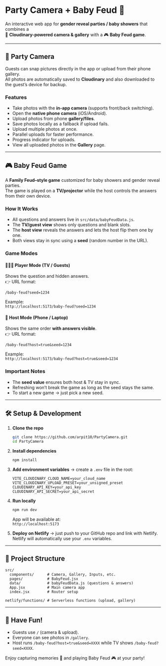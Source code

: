 # Party Camera + Baby Feud 🎉

An interactive web app for **gender reveal parties / baby showers** that combines a  
📸 **Cloudinary-powered camera & gallery** with a 🎮 **Baby Feud game**.

---

## 📸 Party Camera

Guests can snap pictures directly in the app or upload from their phone gallery.  
All photos are automatically saved to **Cloudinary** and also downloaded to the guest’s device for backup.

### Features
- Take photos with the **in-app camera** (supports front/back switching).
- Open the **native phone camera** (iOS/Android).
- Upload photos from phone **gallery/files**.
- Save photos locally as a fallback if upload fails.
- Upload multiple photos at once.
- Parallel uploads for faster performance.
- Progress indicator for uploads.
- View all uploaded photos in the **Gallery** page.

---

## 🎮 Baby Feud Game

A **Family Feud–style game** customized for baby showers and gender reveal parties.  
The game is played on a **TV/projector** while the host controls the answers from their own device.

### How It Works
- All questions and answers live in `src/data/babyFeudData.js`.
- The **TV/guest view** shows only questions and blank slots.
- The **host view** reveals the answers and lets the host flip them one by one.
- Both views stay in sync using a **seed** (random number in the URL).

### Game Modes

#### 👨‍👩‍👧 Player Mode (TV / Guests)
Shows the question and hidden answers.  
👉 URL format:
```
/baby-feud?seed=1234
```
Example:  
`http://localhost:5173/baby-feud?seed=1234`

#### 🎤 Host Mode (Phone / Laptop)
Shows the same order **with answers visible**.  
👉 URL format:
```
/baby-feud?host=true&seed=1234
```
Example:  
`http://localhost:5173/baby-feud?host=true&seed=1234`

### Important Notes
- The **seed value** ensures both host & TV stay in sync.
- Refreshing won’t break the game as long as the seed stays the same.
- To start a new game → just pick a new seed.

---

## 🛠 Setup & Development

1. **Clone the repo**  
   ```bash
   git clone https://github.com/arpit10/PartyCamera.git
   cd PartyCamera
   ```

2. **Install dependencies**  
   ```bash
   npm install
   ```

3. **Add environment variables** → create a `.env` file in the root:  
   ```env
   VITE_CLOUDINARY_CLOUD_NAME=your_cloud_name
   VITE_CLOUDINARY_UPLOAD_PRESET=your_unsigned_preset
   CLOUDINARY_API_KEY=your_api_key
   CLOUDINARY_API_SECRET=your_api_secret
   ```

4. **Run locally**  
   ```bash
   npm run dev
   ```
   App will be available at:  
   `http://localhost:5173`

5. **Deploy on Netlify** → just push to your GitHub repo and link with Netlify.  
   Netlify will automatically use your `.env` variables.

---

## 📂 Project Structure

```
src/
  components/      # Camera, Gallery, Inputs, etc.
  pages/           # BabyFeud.jsx
  data/            # babyFeudData.js (questions & answers)
  App.jsx          # Main camera app
  index.jsx        # Router setup

netlify/functions/ # Serverless functions (upload, gallery)
```

---

## 🎉 Have Fun!
- Guests use `/` (camera & upload).  
- Everyone can see photos in `/gallery`.  
- Host runs `/baby-feud?host=true&seed=XXXX` while TV shows `/baby-feud?seed=XXXX`.

Enjoy capturing memories 📸 and playing Baby Feud 🎮 at your party!

